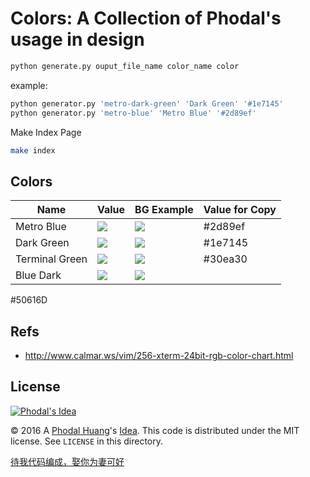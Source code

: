 # Colors: A Collection of Phodal's usage in design

```bash
python generate.py ouput_file_name color_name color
```

example:

```bash
python generator.py 'metro-dark-green' 'Dark Green' '#1e7145'
python generator.py 'metro-blue' 'Metro Blue' '#2d89ef'
```

Make Index Page

```bash
make index
```

Colors
------

Name          |    Value                                                 | BG Example           | Value for Copy
--------------|----------------------------------------------------------|----------------------|---------------
Metro Blue    | <a><img src="https://phodal.github.io/colors/colors/metro-blue-text.svg"/></a>          | <a><img src="https://phodal.github.io/colors/colors/metro-blue-bg.svg"/></a>  | #2d89ef
Dark Green    | <a><img src="https://phodal.github.io/colors/colors/metro-dark-green-text.svg"/></a>           | <a><img src="https://phodal.github.io/colors/colors/metro-dark-green-bg.svg"/></a> | #1e7145
Terminal Green    | <a><img src="https://phodal.github.io/colors/colors/terminal-green-text.svg"/></a>           | <a><img src="https://phodal.github.io/colors/colors/terminal-green-bg.svg"/></a> | #30ea30
Blue Dark    | <a><img src="https://phodal.github.io/colors/colors/blue-dark-text.svg"/></a> | <a><img src="https://phodal.github.io/colors/colors/blue-dark-bg.svg"/></a> |
#50616D

Refs
---

 - http://www.calmar.ws/vim/256-xterm-24bit-rgb-color-chart.html
 
License
---

[![Phodal's Idea](http://brand.phodal.com/shields/idea-small.svg)](http://ideas.phodal.com/)

© 2016 A [Phodal Huang](https://www.phodal.com)'s [Idea](http://github.com/phodal/ideas).  This code is distributed under the MIT license. See `LICENSE` in this directory.

[待我代码编成，娶你为妻可好](http://www.xuntayizhan.com/blog/ji-ke-ai-qing-zhi-er-shi-dai-wo-dai-ma-bian-cheng-qu-ni-wei-qi-ke-hao-wan/)
